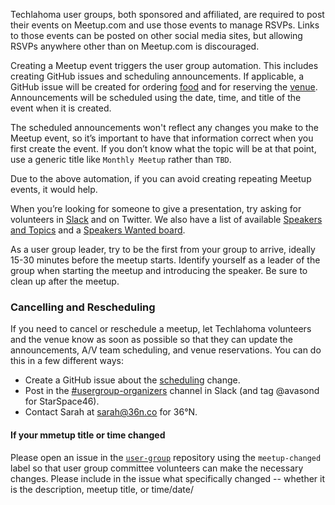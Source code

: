 Techlahoma user groups, both sponsored and affiliated, are required to post their events on Meetup.com and use those events to manage RSVPs. Links to those events can be posted on other social media sites, but allowing RSVPs anywhere other than on Meetup.com is discouraged.

Creating a Meetup event triggers the user group automation. This includes creating GitHub issues and scheduling announcements. If applicable, a GitHub issue will be created for ordering [food](https://github.com/techlahoma/user-groups/labels/food) and for reserving the [venue](https://github.com/techlahoma/user-groups/labels/scheduling). Announcements will be scheduled using the date, time, and title of the event when it is created.

The scheduled announcements won't reflect any changes you make to the Meetup event, so it’s important to have that information correct when you first create the event.  If you don’t know what the topic will be at that point, use a generic title like `Monthly Meetup` rather than `TBD`.

Due to the above automation, if you can avoid creating repeating Meetup events, it would help.

When you’re looking for someone to give a presentation, try asking for volunteers in [Slack](https://techlahoma.slack.com/messages/speakers/) and on Twitter. We also have a list of available [Speakers and Topics](https://github.com/techlahoma/user-groups/blob/master/SPEAKERS-AND-TOPICS.md) and a [Speakers Wanted board](https://speakers-wanted.techlahoma.org/).

As a user group leader, try to be the first from your group to arrive, ideally 15-30 minutes before the meetup starts. Identify yourself as a leader of the group when starting the meetup and introducing the speaker. Be sure to clean up after the meetup.

### Cancelling and Rescheduling
If you need to cancel or reschedule a meetup, let Techlahoma volunteers and the venue know as soon as possible so that they can update the announcements, A/V team scheduling, and venue reservations. You can do this in a few different ways:
* Create a GitHub issue about the [scheduling](https://github.com/techlahoma/user-groups/labels/scheduling) change.
* Post in the [#usergroup-organizers](https://techlahoma.slack.com/messages/usergroup-organizers/) channel in Slack (and tag @avasond for StarSpace46).
* Contact Sarah at sarah@36n.co for 36°N.

#### If your mmetup title or time changed

Please open an issue in the [`user-group`](https://github.com/techlahoma/user-groups/issues) repository using the `meetup-changed` label so that user group committee volunteers can make the necessary changes. Please include in the issue what specifically changed -- whether it is the description, meetup title, or time/date/
